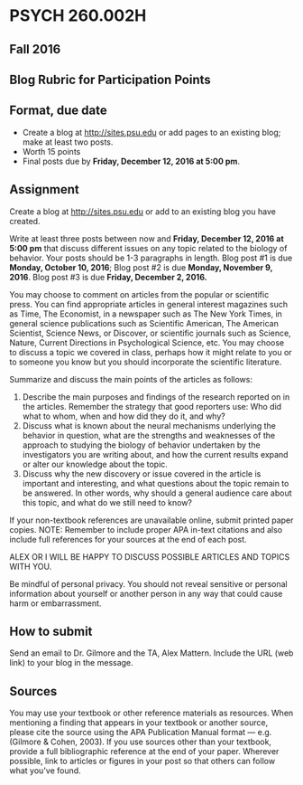 # PSYCH 260.002H
## Fall 2016
## Blog Rubric for Participation Points

## Format, due date

- Create a blog at <http://sites.psu.edu> or add pages to an existing blog; make at least two posts.
- Worth 15 points
- Final posts due by **Friday, December 12, 2016 at 5:00 pm**.

## Assignment

Create a blog at <http://sites.psu.edu> or add to an existing blog you have created.

Write at least three posts between now and **Friday, December 12, 2016 at 5:00 pm** that discuss different issues on any topic related to the biology of behavior. Your posts should be 1-3 paragraphs in length. Blog post #1 is due **Monday, October 10, 2016**; Blog post #2 is due **Monday, November 9, 2016**. Blog post #3 is due **Friday, December 2, 2016.**

You may choose to comment on articles from the popular or scientific press. You can find appropriate articles in general interest magazines such as Time, The Economist, in a newspaper such as The New York Times, in general science publications such as Scientific American, The American Scientist, Science News, or Discover, or scientific journals such as Science, Nature, Current Directions in Psychological Science, etc. You may choose to discuss a topic we covered in class, perhaps how it might relate to you or to someone you know but you should incorporate the scientific literature.

Summarize and discuss the main points of the articles as follows:

1. Describe the main purposes and findings of the research reported on in the articles. Remember the strategy that good reporters use: Who did what to whom, when and how did they do it, and why?
2. Discuss what is known about the neural mechanisms underlying the behavior in question, what are the strengths and weaknesses of the approach to studying the biology of behavior undertaken by the investigators you are writing about, and how the current results expand or alter our knowledge about the topic.
3. Discuss why the new discovery or issue covered in the article is important and interesting, and what questions about the topic remain to be answered. In other words, why should a general audience care about this topic, and what do we still need to know?

If your non-textbook references are unavailable online, submit printed paper copies. NOTE: Remember to include proper APA in-text citations and also include full references for your sources at the end of each post. 

ALEX OR I WILL BE HAPPY TO DISCUSS POSSIBLE ARTICLES AND TOPICS WITH YOU.

Be mindful of personal privacy. You should not reveal sensitive or personal information about yourself or another person in any way that could cause harm or embarrassment.

## How to submit

Send an email to Dr. Gilmore and the TA, Alex Mattern. Include the URL (web link) to your blog in the message.

## Sources

You may use your textbook or other reference materials as resources. When mentioning a finding that appears in your textbook or another source, please cite the source using the APA Publication Manual format — e.g. (Gilmore & Cohen, 2003). If you use sources other than your textbook, provide a full bibliographic reference at the end of your paper. Wherever possible, link to articles or figures in your post so that others can follow what you've found.
